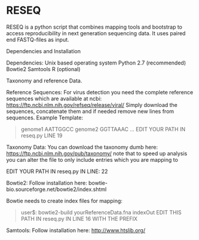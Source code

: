 # RESEQ

RESEQ is a python script that combines mapping tools and bootstrap to access reproducibility in next generation sequencing data. It uses paired end FASTQ-files as input.

Dependencies and Installation

Dependencies:
Unix based operating system
Python 2.7 (recommended)
Bowtie2
Samtools
R (optional)

Taxonomy and reference Data.

Reference Sequences:
For virus detection you need the complete reference sequences which are available at ncbi:
https://ftp.ncbi.nlm.nih.gov/refseq/release/viral/
Simply download the sequences, concatenate them and if needed remove new lines from sequences.
Example Template:
>genome1
AATTGGCC
>genome2
GGTTAAAC
…
EDIT YOUR PATH IN reseq.py LINE 19

Taxonomy Data:
You can download the taxonomy dumb here:
https://ftp.ncbi.nlm.nih.gov/pub/taxonomy/
note that to speed up analysis you can alter the file to only include entries which you are mapping to

EDIT YOUR PATH IN reseq.py IN LINE: 22


Bowtie2:
Follow installation here:
bowtie-bio.sourceforge.net/bowtie2/index.shtml

Bowtie needs to create index files for mapping:
>user$: bowtie2-build yourReferenceData.fna indexOut
EDIT THIS PATH IN reseq.py IN LINE 16 WITH THE PREFIX

Samtools:
Follow installation here:
http://www.htslib.org/

